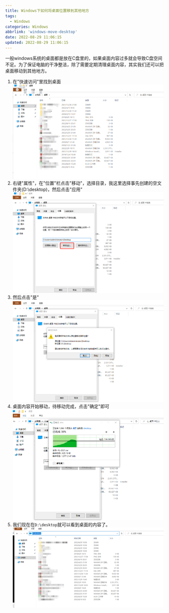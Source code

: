 ```yaml
---
title: Windows下如何将桌面位置移到其他地方
tags:
  - Windows
categories: Windows
abbrlink: 'windows-move-desktop'
date: 2022-08-29 11:06:15
updated: 2022-08-29 11:06:15
---
```


<div class="note info">一般windows系统的桌面都是放在C盘里的，如果桌面内容过多就会导致C盘空间不足。为了保证电脑的干净整洁，除了需要定期清理桌面内容，其实我们还可以把桌面移动到其他地方。</div>

1. 在"快速访问"里找到桌面
![](/images/window_move_desktop_1.png)
2. 右键"属性"，在"位置"栏点击"移动"，选择目录，我这里选择事先创建的空文件夹(D:\desktop)，然后点击"应用"
![](/images/window_move_desktop_2.png)
3. 然后点击"是"
![](/images/window_move_desktop_3.png)
4. 桌面内容开始移动，待移动完成，点击"确定"即可
![](/images/window_move_desktop_4.png)
5. 我们现在在`D:\desktop`就可以看到桌面的内容了。
![](/images/window_move_desktop_5.png)
